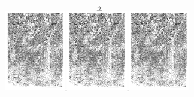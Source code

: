 
<div>
<div align="center">
  <a href="" color="#000">→</a>
  <br />
</div>
  <a href="http://jccarius.art/~/15-08-2020-10" target="view">
    <img src="300x/15-08-2020-10-300x.png" width="32%" />
  </a>
  <a href="http://jccarius.art/~/15-08-2020-10" target="view">
    <img src="300x/15-08-2020-10-300x.png" width="32%" />
  </a>
  <a href="http://jccarius.art/~/15-08-2020-10" target="view">
    <img src="300x/15-08-2020-10-300x.png" width="32%" />
  </a>
  
</div>
